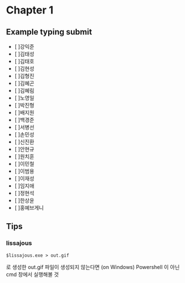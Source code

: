 # Chapter 1 

## Example typing submit

- [ ]강익준
- [ ]김태성
- [ ]김태호
- [ ]김현성
- [ ]김형진
- [ ]김혜곤
- [ ]김혜림
- [ ]노영일
- [ ]박진형
- [ ]배지원
- [ ]백경준
- [ ]서병선
- [ ]손민성
- [ ]신진환
- [ ]안현규
- [ ]원치훈
- [ ]이민철
- [ ]이범용
- [ ]이재성
- [ ]임지애
- [ ]정현석
- [ ]한상윤
- [ ]홍예브게니

## Tips


### lissajous
```
$lissajous.exe > out.gif 
```

로 생성한 out.gif 파일이 생성되지 않는다면 (on Windows)
Powershell 이 아닌 cmd 창에서 실행해볼 것
